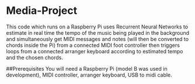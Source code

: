 # Media-Project

This code which runs on a Raspberry Pi uses Recurrent Neural Networks to estimate in real time the tempo of the music being played in the background and simultaneously get MIDI messages and notes (will then be converted to chords inside the Pi) from a connected MIDI foot controller then triggers loops from a connected arranger keyboard according to estimated tempo and the chosen chords.

##Prerequisites
You will need a Raspberry Pi (model B was used in development), MIDI controller, arranger keyboard, USB to midi cable.
